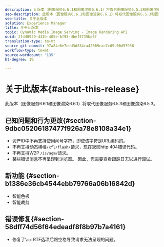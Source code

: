 ```yaml
---
description: 此版本（图像服务6.6.1和图像渲染6.6.1）将取代图像服务6.5.3和图像渲染6.5.3。
seo-description: 此版本（图像服务6.6.1和图像渲染6.6.1）将取代图像服务6.5.3和图像渲染6.5.3。
seo-title: 关于此版本
solution: Experience Manager
title: 关于此版本
topic: Dynamic Media Image Serving - Image Rendering API
uuid: 2fdd8920-433b-405e-bf93-dbef5735be3f
translation-type: tm+mt
source-git-commit: 97a84e8e7edd3d834ca42069eae7c09c00d57938
workflow-type: tm+mt
source-wordcount: '135'
ht-degree: 1%

---
```



# 关于此版本{#about-this-release}

此版本（图像服务6.6.1和图像渲染6.6.1）将取代图像服务6.5.3和图像渲染6.5.3。

## 已知问题和行为更改{#section-9dbc05206187477f926a78e8108a34e1}

* 资产ID中不再支持使用问号字符，即使该字符是URL编码的。
* 不再支持动态横幅`/xfl/flash/`请求，现在返回http 404错误代码。
* 不再支持W2P `/is/agm/`请求。
* 某些错误消息不再呈现到浏览器。 因此，您需要查看跟踪日志以进行调试。

## 新功能 {#section-b1386e36cb4544ebb79766a06b16842d}

* 智能色板
* 智能裁剪

## 错误修复{#section-58dff74d56f64edeadf8f8b97b7a4161}

* 修复了`\qc` RTF选项后跟空格导致请求无法呈现的问题。

